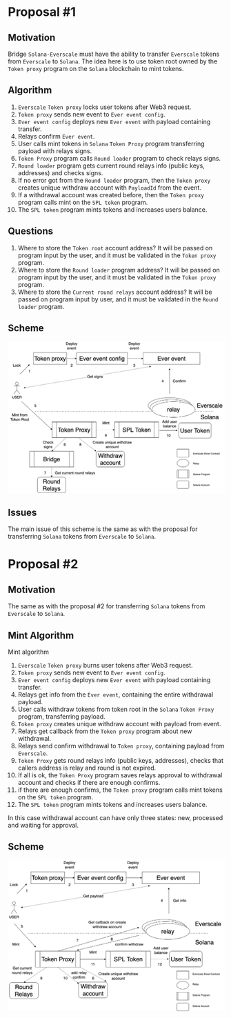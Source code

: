 # Proposal #1

## Motivation

Bridge `Solana-Everscale` must have the ability to transfer `Everscale` tokens from `Everscale` to `Solana`. The idea here is
to use token root owned by the `Token proxy` program on the `Solana` blockchain to mint tokens.

## Algorithm

1. `Everscale` `Token proxy` locks user tokens after Web3 request.
2. `Token proxy` sends new event to `Ever event config`.
3. `Ever event config` deploys new `Ever event` with payload containing transfer.
4. Relays confirm `Ever event`.
5. User calls mint tokens in `Solana` `Token Proxy` program transferring payload with relays signs.
6. `Token Proxy` program calls `Round loader` program to check relays signs.
7. `Round loader` program gets current round relays info (public keys, addresses) and checks signs.
8. If no error got from the `Round loader` program, then the `Token proxy` creates unique withdraw account with `PayloadId` from the event.
9. If a withdrawal account was created before, then the `Token proxy` program calls mint on the `SPL token` program.
10. The `SPL token` program mints tokens and increases users balance.

## Questions

1. Where to store the `Token root` account address?
It will be passed on program input by the user, and it must be validated in the `Token proxy` program.
2. Where to store the `Round loader` program address?
It will be passed on program input by the user, and it must be validated in the `Token proxy` program.
3. Where to store the `Current round relays` account address?
It will be passed on program input by user, and it must be validated in the `Round loader` program.

## Scheme

![Ever Solana Ever tokens](../png/ever_solana_ever_tokens.png "Ever Solana Ever tokens")

## Issues

The main issue of this scheme is the same as with the proposal for transferring `Solana` tokens from `Everscale` to `Solana`.

# Proposal #2

## Motivation

The same as with the proposal #2 for transferring `Solana` tokens from `Everscale` to `Solana`.

## Mint Algorithm

Mint algorithm

1. `Everscale` `Token proxy` burns user tokens after Web3 request.
2. `Token proxy` sends new event to `Ever event config`.
3. `Ever event config` deploys new `Ever event` with payload containing transfer.
4. Relays get info from the `Ever event`, containing the entire withdrawal payload.
5. User calls withdraw tokens from token root in the `Solana` `Token Proxy` program, transferring payload.
6. `Token proxy` creates unique withdraw account with payload from event.
7. Relays get callback from the `Token proxy` program about new withdrawal.
8. Relays send confirm withdrawal to `Token proxy`, containing payload from `Everscale`.
9. `Token Proxy` gets round relays info (public keys, addresses), checks that callers address is relay and round is not expired.
10. If all is ok, the `Token Proxy` program saves relays approval to withdrawal account and checks if there are enough confirms. 
11. if there are enough confirms, the `Token proxy` program calls mint tokens on the `SPL token` program.
12. The `SPL token` program mints tokens and increases users balance.

In this case withdrawal account can have only three states: new, processed and waiting for approval.

## Scheme

![Ever Solana Ever tokens 2](../png/ever_solana_ever_tokens_2.png "Ever Solana Ever tokens 2")